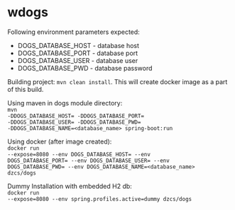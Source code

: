 # wdogs
Following environment parameters expected:
- DOGS_DATABASE_HOST - database host
- DOGS_DATABASE_PORT - database port
- DOGS_DATABASE_USER - database user
- DOGS_DATABASE_PWD  - database password

Building project: <code>mvn clean install</code>. This will create docker image as a part of this build.

Using maven in dogs module directory:<br/>
<code>mvn -DDOGS_DATABASE_HOST=<host> -DDOGS_DATABASE_PORT=<port> -DDOGS_DATABASE_USER=<user> -DDOGS_DATABASE_PWD=<pwd> -DDOGS_DATABASE_NAME=<database_name> spring-boot:run</code>

Using docker (after image created):<br/>
<code>docker run --expose=8080 --env DOGS_DATABASE_HOST=<host> --env DOGS_DATABASE_PORT=<port> --env DOGS_DATABASE_USER=<user> --env DOGS_DATABASE_PWD=<pwd> --env DOGS_DATABASE_NAME=<database_name> dzcs/dogs
</code>

Dummy Installation with embedded H2 db:<br/>
<code>docker run --expose=8080 --env spring.profiles.active=dummy dzcs/dogs</code>
